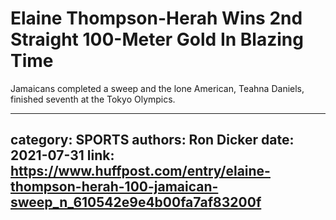 # Elaine Thompson-Herah Wins 2nd Straight 100-Meter Gold In Blazing Time

Jamaicans completed a sweep and the lone American, Teahna Daniels, finished seventh at the Tokyo Olympics.

---
category: SPORTS
authors: Ron Dicker
date: 2021-07-31
link: https://www.huffpost.com/entry/elaine-thompson-herah-100-jamaican-sweep_n_610542e9e4b00fa7af83200f
---
